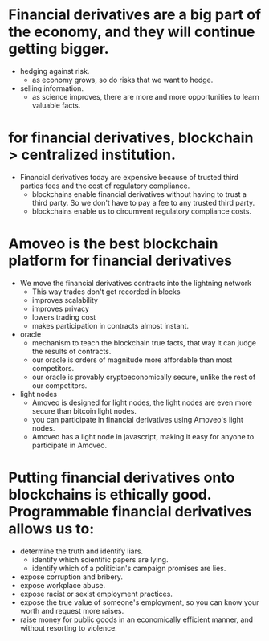 Financial derivatives are a big part of the economy, and they will continue getting bigger.
=====
- hedging against risk.
  - as economy grows, so do risks that we want to hedge.
- selling information.
  - as science improves, there are more and more opportunities to learn valuable facts.

for financial derivatives, blockchain > centralized institution.
=====
- Financial derivatives today are expensive because of trusted third parties fees and the cost of regulatory compliance.
  - blockchains enable financial derivatives without having to trust a third party. So we don't have to pay a fee to any trusted third party.
  - blockchains enable us to circumvent regulatory compliance costs.

Amoveo is the best blockchain platform for financial derivatives
=====
- We move the financial derivatives contracts into the lightning network
  - This way trades don't get recorded in blocks
  - improves scalability
  - improves privacy
  - lowers trading cost
  - makes participation in contracts almost instant.
- oracle
  - mechanism to teach the blockchain true facts, that way it can judge the results of contracts.
  - our oracle is orders of magnitude more affordable than most competitors.
  - our oracle is provably cryptoeconomically secure, unlike the rest of our competitors.
- light nodes
  - Amoveo is designed for light nodes, the light nodes are even more secure than bitcoin light nodes.
  - you can participate in financial derivatives using Amoveo's light nodes.
  - Amoveo has a light node in javascript, making it easy for anyone to participate in Amoveo.

Putting financial derivatives onto blockchains is ethically good. Programmable financial derivatives allows us to:
=====
- determine the truth and identify liars.
  - identify which scientific papers are lying.
  - identify which of a politician's campaign promises are lies.
- expose corruption and bribery.
- expose workplace abuse.
- expose racist or sexist employment practices.
- expose the true value of someone's employment, so you can know your worth and request more raises.
- raise money for public goods in an economically efficient manner, and without resorting to violence.